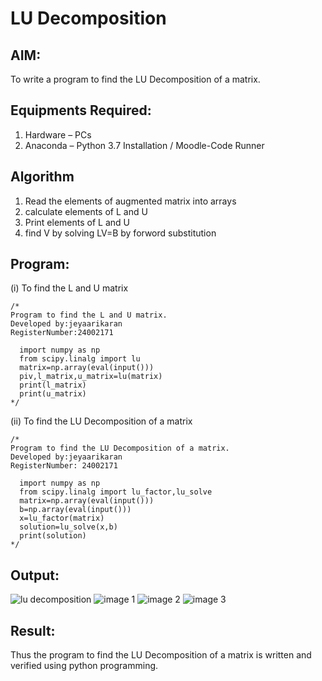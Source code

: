 # LU Decomposition 

## AIM:
To write a program to find the LU Decomposition of a matrix.

## Equipments Required:
1. Hardware – PCs
2. Anaconda – Python 3.7 Installation / Moodle-Code Runner

## Algorithm
1. Read the elements of augmented matrix into arrays
2. calculate elements of L and U
3. Print elements of L and U
4. find V by solving LV=B by forword substitution

## Program:
(i) To find the L and U matrix
```
/*
Program to find the L and U matrix.
Developed by:jeyaarikaran
RegisterNumber:24002171

  import numpy as np
  from scipy.linalg import lu 
  matrix=np.array(eval(input()))
  piv,l_matrix,u_matrix=lu(matrix)
  print(l_matrix)
  print(u_matrix)
*/
```
(ii) To find the LU Decomposition of a matrix
```
/*
Program to find the LU Decomposition of a matrix.
Developed by:jeyaarikaran 
RegisterNumber: 24002171

  import numpy as np
  from scipy.linalg import lu_factor,lu_solve
  matrix=np.array(eval(input()))
  b=np.array(eval(input()))
  x=lu_factor(matrix)
  solution=lu_solve(x,b)
  print(solution)
*/
```

## Output:
![lu decomposition]()
![image 1](https://github.com/user-attachments/assets/3df28646-0a58-428b-bb50-b1abed26e331)
![image 2](https://github.com/user-attachments/assets/f86a63f0-6afc-428b-9a72-3143756236fb)
![image 3](https://github.com/user-attachments/assets/d2da54fe-bd35-40ac-bf0c-9b19c18c06be)




## Result:
Thus the program to find the LU Decomposition of a matrix is written and verified using python programming.

